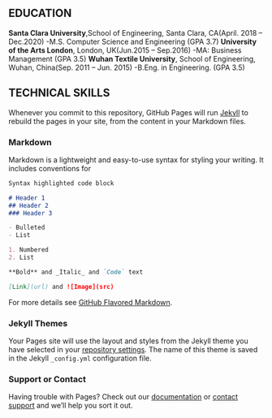 ## EDUCATION

**Santa Clara University**,School of Engineering, Santa Clara, CA(April. 2018 – Dec.2020)
  -M.S. Computer Science and Engineering (GPA 3.7)
**University of the Arts London**, London, UK(Jun.2015 – Sep.2016)
  -MA: Business Management (GPA 3.5) 
**Wuhan Textile University**, School of Engineering, Wuhan, China(Sep. 2011 – Jun. 2015)
  -B.Eng. in Engineering. (GPA 3.5) 
  
## TECHNICAL SKILLS

Whenever you commit to this repository, GitHub Pages will run [Jekyll](https://jekyllrb.com/) to rebuild the pages in your site, from the content in your Markdown files.

### Markdown

Markdown is a lightweight and easy-to-use syntax for styling your writing. It includes conventions for

```markdown
Syntax highlighted code block

# Header 1
## Header 2
### Header 3

- Bulleted
- List

1. Numbered
2. List

**Bold** and _Italic_ and `Code` text

[Link](url) and ![Image](src)
```

For more details see [GitHub Flavored Markdown](https://guides.github.com/features/mastering-markdown/).

### Jekyll Themes

Your Pages site will use the layout and styles from the Jekyll theme you have selected in your [repository settings](https://github.com/Mandy993/ShimanYuan.github.io/settings). The name of this theme is saved in the Jekyll `_config.yml` configuration file.

### Support or Contact

Having trouble with Pages? Check out our [documentation](https://help.github.com/categories/github-pages-basics/) or [contact support](https://github.com/contact) and we’ll help you sort it out.
